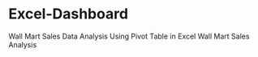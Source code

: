 # Excel-Dashboard
Wall Mart Sales Data Analysis Using Pivot Table in Excel Wall Mart Sales Analysis
